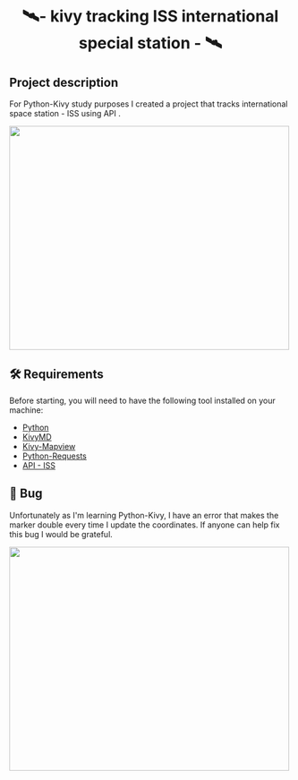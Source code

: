 

<h1 align="center">      
  🛰️- kivy tracking ISS international special station -   🛰️
</h1>


## Project description
<p> For Python-Kivy study purposes I created a project that tracks international space station - ISS using  API .</p>

<img src="https://files.fm/thumb_show.php?i=k4mnzettx" height="400" width="500" >

## 🛠   Requirements
<p>Before starting, you will need to have the following tool installed on your machine:<p>

 - [Python](https://www.python.org/)
 - [KivyMD](https://kivymd.readthedocs.io/en/latest/)
 - [Kivy-Mapview](https://pypi.org/project/kivy-garden.mapview/)
 - [Python-Requests](https://docs.python-requests.org/en/latest/)
 - [API - ISS](http://open-notify.org/Open-Notify-API/ISS-Location-Now/)
  
 
  

## 👻 Bug

<p>Unfortunately as I'm learning Python-Kivy, I have an error that makes the marker double every time I update the coordinates.
If anyone can help fix this bug I would be grateful.</p>

<img src="https://files.fm/thumb_show.php?i=p4rrf5gkw" height="400" width="500" >


 
